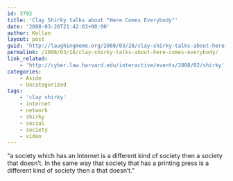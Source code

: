 ```yaml
---
id: 3792
title: 'Clay Shirky talks about "Here Comes Everybody"'
date: '2008-03-28T21:42:03+00:00'
author: Kellan
layout: post
guid: 'http://laughingmeme.org/2008/03/28/clay-shirky-talks-about-here-comes-everybody/'
permalink: /2008/03/28/clay-shirky-talks-about-here-comes-everybody/
link_related:
    - 'http://cyber.law.harvard.edu/interactive/events/2008/02/shirky'
categories:
    - Aside
    - Uncategorized
tags:
    - 'clay shirky'
    - internet
    - network
    - shirky
    - social
    - society
    - video
---
```


“a society which has an Internet is a different kind of society then a society that doesn’t. In the same way that society that has a printing press is a different kind of society then a that doesn’t.”